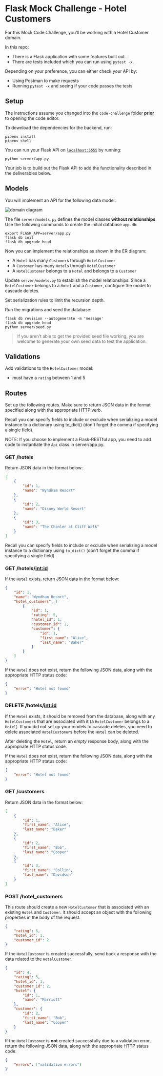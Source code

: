 # Flask Mock Challenge - Hotel Customers

For this Mock Code Challenge, you'll be working with a Hotel Customer domain.

In this repo:

- There is a Flask application with some features built out.
- There are tests included which you can run using `pytest -x`.

Depending on your preference, you can either check your API by:

- Using Postman to make requests
- Running `pytest -x` and seeing if your code passes the tests

## Setup

The instructions assume you changed into the `code-challenge` folder **prior** to opening the code editor.

To download the dependencies for the backend, run:

```console
pipenv install
pipenv shell
```

You can run your Flask API on [`localhost:5555`](http://localhost:5555) by running:

```console
python server/app.py
```

Your job is to build out the Flask API to add the functionality described in the deliverables below.

## Models

You will implement an API for the following data model:

![domain diagram](./domain.png)

The file `server/models.py` defines the model classes **without relationships**. Use the following commands to create the initial database `app.db`:

```console
export FLASK_APP=server/app.py
flask db init
flask db upgrade head
```

Now you can implement the relationships as shown in the ER diagram:

- A `Hotel` has many `Customer`s through `HotelCustomer`
- A `Customer` has many `Hotel`s through `HotelCustomer`
- A `HotelCustomer` belongs to a `Hotel` and belongs to a `Customer`

Update `server/models.py` to establish the model relationships. Since a `HotelCustomer` belongs to a `Hotel` and a `Customer`, configure the model to cascade deletes.

Set serialization rules to limit the recursion depth.

Run the migrations and seed the database:

```console
flask db revision --autogenerate -m 'message'
flask db upgrade head
python server/seed.py
```

> If you aren't able to get the provided seed file working, you are welcome to generate your own seed data to test the application.

## Validations

Add validations to the `HotelCustomer` model:

- must have a `rating` between 1 and 5

## Routes

Set up the following routes. Make sure to return JSON data in the format specified along with the appropriate HTTP verb.

Recall you can specify fields to include or exclude when serializing a model instance to a dictionary using to_dict() (don't forget the comma if specifying a single field).

NOTE: If you choose to implement a Flask-RESTful app, you need to add code to instantiate the `Api` class in server/app.py.

### GET /hotels

Return JSON data in the format below:

```json
[
    {
        "id": 1,
        "name": "Wyndham Resort"
    },
    {
        "id": 2,
        "name": "Disney World Resort"
    },
    {
        "id": 3,
        "name": "The Chanler at Cliff Walk"
    }
]
```

Recall you can specify fields to include or exclude when serializing a model instance to a dictionary using `to_dict()` (don't forget the comma if specifying a single field).

### GET /hotels/<int:id>

If the `Hotel` exists, return JSON data in the format below:

```json
{
    "id": 1,
    "name": "Wyndham Resort",
    "hotel_customers": [
        {
            "id": 1,
            "rating": 5,
            "hotel_id": 1,
            "customer_id": 1,
            "customer": {
                "id": 1,
                "first_name": "Alice",
                "last_name": "Baker"
            }
        }
    ]
}
```

If the `Hotel` does not exist, return the following JSON data, along with the appropriate HTTP status code:

```json
{
    "error": "Hotel not found"
}
```

### DELETE /hotels/<int:id>

If the `Hotel` exists, it should be removed from the database, along with any `HotelCustomer`s that are associated with it (a `HotelCustomer` belongs to a `Hotel`). If you did not set up your models to cascade deletes, you need to delete associated `HotelCustomer`s before the `Hotel` can be deleted.

After deleting the `Hotel`, return an _empty_ response body, along with the appropriate HTTP status code.

If the `Hotel` does not exist, return the following JSON data, along with the appropriate HTTP status code:

```json
{
    "error": "Hotel not found"
}
```

### GET /customers

Return JSON data in the format below:

```json
[
    {
        "id": 1,
        "first_name": "Alice",
        "last_name": "Baker"
    },
    {
        "id": 2,
        "first_name": "Bob",
        "last_name": "Cooper"
    },
    {
        "id": 3,
        "first_name": "Collin",
        "last_name": "Davidson"
    }
]
```

### POST /hotel_customers

This route should create a new `HotelCustomer` that is associated with an existing `Hotel` and `Customer`. It should accept an object with the following properties in the body of the request:

```json
{
    "rating": 5,
    "hotel_id": 1,
    "customer_id": 2
}
```

If the `HotelCustomer` is created successfully, send back a response with the data related to the `HotelCustomer`:

```json
{
    "id": 4,
    "rating": 5,
    "hotel_id": 1,
    "customer_id": 2,
    "hotel": {
        "id": 1,
        "name": "Marriott"
    },
    "customer": {
        "id": 2,
        "first_name": "Bob",
        "last_name": "Cooper"
    }
}
```

If the `HotelCustomer` is **not** created successfully due to a validation error, return the following JSON data, along with the appropriate HTTP status code:

```json
{
    "errors": ["validation errors"]
}
```